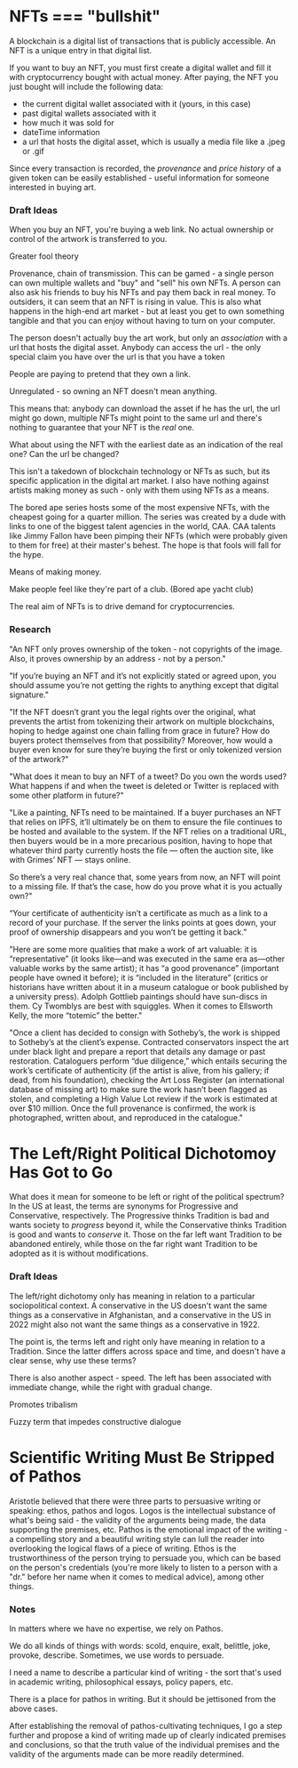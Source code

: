 # NFTs === "bullshit"
A blockchain is a digital list of transactions that is publicly accessible. An NFT is a unique entry in that digital list. 

If you want to buy an NFT, you must first create a digital wallet and fill it with cryptocurrency bought with actual money. After paying, the NFT you just bought will include the following data: 

* the current digital wallet associated with it (yours, in this case)
* past digital wallets associated with it
* how much it was sold for
* dateTime information
* a url that hosts the digital asset, which is usually a media file like a .jpeg or .gif

Since every transaction is recorded, the _provenance_ and _price history_ of a given token can be easily established - useful information for someone interested in buying art.

### Draft Ideas

When you buy an NFT, you're buying a web link. No actual ownership or control of the artwork is transferred to you.

Greater fool theory

Provenance, chain of transmission. This can be gamed - a single person can own multiple wallets and "buy" and "sell" his own NFTs. A person can also ask his friends to buy his NFTs and pay them back in real money. To outsiders, it can seem that an NFT is rising in value. This is also what happens in the high-end art market - but at least you get to own something tangible and that you can enjoy without having to turn on your computer. 

The person doesn't actually buy the art work, but only an _association_ with a url that hosts the digital asset. Anybody can access the url - the only special claim you have over the url is that you have a token 

People are paying to pretend that they own a link.

Unregulated - so owning an NFT doesn't mean anything.


This means that: anybody can download the asset if he has the url, the url might go down, multiple NFTs might point to the same url and there's nothing to guarantee that your NFT is the _real_ one. 

What about using the NFT with the earliest date as an indication of the real one? Can the url be changed?

This isn't a takedown of blockchain technology or NFTs as such, but its specific application in the digital art market. I also have nothing against artists making money as such - only with them using NFTs as a means.

The bored ape series hosts some of the most expensive NFTs, with the cheapest going for a quarter million. The series was created by a dude with links to one of the biggest talent agencies in the world, CAA. CAA talents like Jimmy Fallon have been pimping their NFTs (which were probably given to them for free) at their master's behest. The hope is that fools will fall for the hype.

Means of making money.

Make people feel like they're part of a club. (Bored ape yacht club)

The real aim of NFTs is to drive demand for cryptocurrencies.

### Research

"An NFT only proves ownership of the token - not copyrights of the image. Also, it proves ownership by an address - not by a person."

"If you’re buying an NFT and it’s not explicitly stated or agreed upon, you should assume you’re not getting the rights to anything except that digital signature."

"If the NFT doesn’t grant you the legal rights over the original, what prevents the artist from tokenizing their artwork on multiple blockchains, hoping to hedge against one chain falling from grace in future? How do buyers protect themselves from that possibility? Moreover, how would a buyer even know for sure they’re buying the first or only tokenized version of the artwork?"

"What does it mean to buy an NFT of a tweet? Do you own the words used? What happens if and when the tweet is deleted or Twitter is replaced with some other platform in future?"

"Like a painting, NFTs need to be maintained. If a buyer purchases an NFT that relies on IPFS, it’ll ultimately be on them to ensure the file continues to be hosted and available to the system. If the NFT relies on a traditional URL, then buyers would be in a more precarious position, having to hope that whatever third party currently hosts the file — often the auction site, like with Grimes’ NFT — stays online.

So there’s a very real chance that, some years from now, an NFT will point to a missing file. If that’s the case, how do you prove what it is you actually own?"

“Your certificate of authenticity isn’t a certificate as much as a link to a record of your purchase. If the server the links points at goes down, your proof of ownership disappears and you won’t be getting it back.”

"Here are some more qualities that make a work of art valuable: it is “representative” (it looks like—and was executed in the same era as—other valuable works by the same artist); it has “a good provenance” (important people have owned it before); it is “included in the literature” (critics or historians have written about it in a museum catalogue or book published by a university press). Adolph Gottlieb paintings should have sun-discs in them. Cy Twomblys are best with squiggles. When it comes to Ellsworth Kelly, the more “totemic” the better."

"Once a client has decided to consign with Sotheby’s, the work is shipped to Sotheby’s at the client’s expense. Contracted conservators inspect the art under black light and prepare a report that details any damage or past restoration. Cataloguers perform “due diligence,” which entails securing the work’s certificate of authenticity (if the artist is alive, from his gallery; if dead, from his foundation), checking the Art Loss Register (an international database of missing art) to make sure the work hasn’t been flagged as stolen, and completing a High Value Lot review if the work is estimated at over $10 million. Once the full provenance is confirmed, the work is photographed, written about, and reproduced in the catalogue."

# The Left/Right Political Dichotomoy Has Got to Go

What does it mean for someone to be left or right of the political spectrum? In the US at least, the terms are synonyms for Progressive and Conservative, respectively. The Progressive thinks Tradition is bad and wants society to _progress_ beyond it, while the Conservative thinks Tradition is good and wants to _conserve_ it. Those on the far left want Tradition to be abandoned entirely, while those on the far right want Tradition to be adopted as it is without modifications. 

### Draft Ideas

The left/right dichotomy only has meaning in relation to a particular sociopolitical context. A conservative in the US doesn't want the same things as a conservative in Afghanistan, and a conservative in the US in 2022 might also not want the same things as a conservative in 1922. 

The point is, the terms left and right only have meaning in relation to a Tradition. Since the latter differs across space and time, and doesn't have a clear sense, why use these terms?

There is also another aspect - speed. The left has been associated with immediate change, while the right with gradual change.

Promotes tribalism 

Fuzzy term that impedes constructive dialogue

# Scientific Writing Must Be Stripped of Pathos

Aristotle believed that there were three parts to persuasive writing or speaking: ethos, pathos and logos. Logos is the intellectual substance of what's being said - the validity of the arguments being made, the data supporting the premises, etc. Pathos is the emotional impact of the writing - a compelling story and a beautiful writing style can lull the reader into overlooking the logical flaws of a piece of writing. Ethos is the trustworthiness of the person trying to persuade you, which can be based on the person's credentials (you're more likely to listen to a person with a "dr." before her name when it comes to medical advice), among other things. 

### Notes

In matters where we have no expertise, we rely on Pathos. 

We do all kinds of things with words: scold, enquire, exalt, belittle, joke, provoke, describe. Sometimes, we use words to persuade. 

I need a name to describe a particular kind of writing - the sort that's used in academic writing, philosophical essays, policy papers, etc. 

There is a place for pathos in writing. But it should be jettisoned from the above cases.

After establishing the removal of pathos-cultivating techniques, I go a step further and propose a kind of writing made up of clearly indicated premises and conclusions, so that the truth value of the individual premises and the validity of the arguments made can be more readily determined. 














